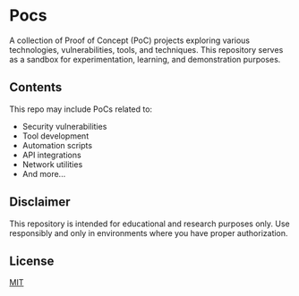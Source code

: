 # Pocs

A collection of Proof of Concept (PoC) projects exploring various technologies, vulnerabilities, tools, and techniques. This repository serves as a sandbox for experimentation, learning, and demonstration purposes.

## Contents

This repo may include PoCs related to:
- Security vulnerabilities
- Tool development
- Automation scripts
- API integrations
- Network utilities
- And more...

## Disclaimer

This repository is intended for educational and research purposes only. Use responsibly and only in environments where you have proper authorization.

## License

[MIT](LICENSE)
